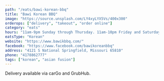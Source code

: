 ```yaml
---
path: "/eats/bawi-korean-bbq"
title: "Bawi Korean BBQ"
image: "https://source.unsplash.com/LY4xyLYX5Vs/400x300"
orderops: ["delivery", "takeout", "order online"]
category: "eats"
hours: "11am-9pm Sunday through Thursday. 11am-10pm Friday and Saturday"
eatsType: "Korean"
website: "https://www.bawikbbq.com/"
facebook: "https://www.facebook.com/bawikoreanbbq"
address: "4121 S National Springfield, Missouri 65810"
phone: "4178862777"
tags: ["korean", "asian fusion"]
---
```


Delivery available via carGo and GrubHub.
